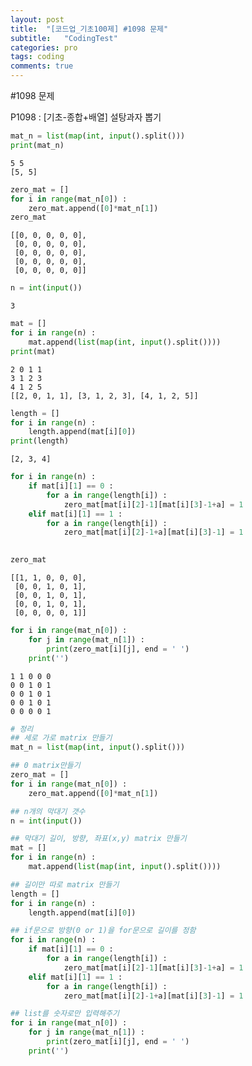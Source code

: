 ```yaml
---
layout: post
title:  "[코드업_기초100제] #1098 문제"
subtitle:   "CodingTest"
categories: pro
tags: coding
comments: true
---
```


#1098 문제


P1098 : [기초-종합+배열] 설탕과자 뽑기


```python
mat_n = list(map(int, input().split()))
print(mat_n)
```

    5 5
    [5, 5]
    


```python
zero_mat = []
for i in range(mat_n[0]) :
    zero_mat.append([0]*mat_n[1])
zero_mat
```




    [[0, 0, 0, 0, 0],
     [0, 0, 0, 0, 0],
     [0, 0, 0, 0, 0],
     [0, 0, 0, 0, 0],
     [0, 0, 0, 0, 0]]




```python
n = int(input())
```

    3
    


```python
mat = []
for i in range(n) :
    mat.append(list(map(int, input().split())))
print(mat)
```

    2 0 1 1
    3 1 2 3
    4 1 2 5
    [[2, 0, 1, 1], [3, 1, 2, 3], [4, 1, 2, 5]]
    


```python
length = []
for i in range(n) :
    length.append(mat[i][0]) 
print(length)
```

    [2, 3, 4]
    


```python
for i in range(n) :
    if mat[i][1] == 0 :
        for a in range(length[i]) :
            zero_mat[mat[i][2]-1][mat[i][3]-1+a] = 1
    elif mat[i][1] == 1 :
        for a in range(length[i]) :
            zero_mat[mat[i][2]-1+a][mat[i][3]-1] = 1
        
```


```python
zero_mat
```




    [[1, 1, 0, 0, 0],
     [0, 0, 1, 0, 1],
     [0, 0, 1, 0, 1],
     [0, 0, 1, 0, 1],
     [0, 0, 0, 0, 1]]




```python
for i in range(mat_n[0]) :
    for j in range(mat_n[1]) :
        print(zero_mat[i][j], end = ' ')
    print('')
```

    1 1 0 0 0 
    0 0 1 0 1 
    0 0 1 0 1 
    0 0 1 0 1 
    0 0 0 0 1 
    


```python
# 정리
## 세로 가로 matrix 만들기
mat_n = list(map(int, input().split()))

## 0 matrix만들기
zero_mat = []
for i in range(mat_n[0]) :
    zero_mat.append([0]*mat_n[1])

## n개의 막대기 갯수
n = int(input())

## 막대기 길이, 방향, 좌표(x,y) matrix 만들기
mat = []
for i in range(n) :
    mat.append(list(map(int, input().split())))

## 길이만 따로 matrix 만들기
length = []
for i in range(n) :
    length.append(mat[i][0]) 

## if문으로 방향(0 or 1)을 for문으로 길이를 정함
for i in range(n) :
    if mat[i][1] == 0 :
        for a in range(length[i]) :
            zero_mat[mat[i][2]-1][mat[i][3]-1+a] = 1
    elif mat[i][1] == 1 :
        for a in range(length[i]) :
            zero_mat[mat[i][2]-1+a][mat[i][3]-1] = 1

## list를 숫자로만 입력해주기
for i in range(mat_n[0]) :
    for j in range(mat_n[1]) :
        print(zero_mat[i][j], end = ' ')
    print('')
```
